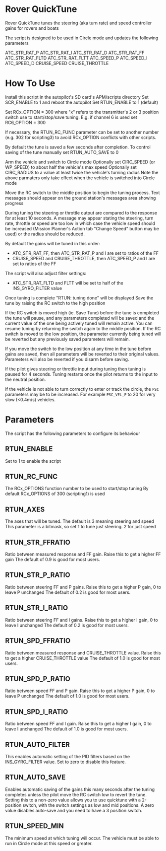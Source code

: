 # Rover QuickTune

Rover QuickTune tunes the steering (aka turn rate) and speed controller gains for rovers and boats

The script is designed to be used in Circle mode and updates the following parameters

ATC_STR_RAT_P
ATC_STR_RAT_I
ATC_STR_RAT_D
ATC_STR_RAT_FF
ATC_STR_RAT_FLTD
ATC_STR_RAT_FLTT
ATC_SPEED_P
ATC_SPEED_I
ATC_SPEED_D
CRUISE_SPEED
CRUISE_THROTTLE

# How To Use
Install this script in the autopilot's SD card's APM/scripts directory
Set SCR_ENABLE to 1 and reboot the autopilot
Set RTUN_ENABLE to 1 (default)

Set RCx_OPTION = 300 where "x" refers to the transmitter's 2 or 3 position switch
use to start/stop/save tuning.  E.g. if channel 6 is used set RC6_OPTION = 300

If necessary, the RTUN_RC_FUNC parameter can be set to another number (e.g. 302 for scripting3)
to avoid RCx_OPTION conflicts with other scripts.

By default the tune is saved a few seconds after completion.  To control saving of the tune manually set RTUN_AUTO_SAVE to 0

Arm the vehicle and switch to Circle mode
Optionally set CIRC_SPEED (or WP_SPEED) to about half the vehicle's max speed
Optionally set CIRC_RADIUS to a value at least twice the vehicle's turning radius
Note the above parmaters only take effect when the vehicle is switched into Circle mode

Move the RC switch to the middle position to begin the tuning process.
Text messages should appear on the ground station's messages area showing progress

During tuning the steering or throttle output are compared to the response for at least 10 seconds.
A message may appear stating the steering, turn rate, throttle or speed are too low in which case
the vehicle speed should be increased (Mission Planner's Action tab "Change Speed" button may be used)
or the radius should be reduced.

By default the gains will be tuned in this order:

- ATC_STR_RAT_FF, then ATC_STR_RAT_P and I are set to ratios of the FF
- CRUISE_SPEED and CRUISE_THROTTLE, then ATC_SPEED_P and I are set to ratios of the FF

The script will also adjust filter settings:

 - ATC_STR_RAT_FLTD and FLTT will be set to half of the INS_GYRO_FILTER value

Once tuning is complete "RTUN: tuning done" will be displayed
Save the tune by raising the RC switch to the high position

If the RC switch is moved high (ie. Save Tune) before the tune is completed the tune will pause, and any parameters completed will be saved and the current value of the one being actively tuned will remain active. You can resume tuning by returning the switch again to the middle position.  If the RC switch is moved to the low position, the parameter currently being tuned will be reverted but any previously saved parameters will remain.

If you move the switch to the low position at any time in the tune before gains are saved, then all parameters will be reverted to their original values. Parameters will also be reverted if you disarm before saving.

If the pilot gives steering or throttle input during tuning then tuning is paused for 4 seconds.  Tuning restarts once the pilot returns to the input to the neutral position.

If the vehicle is not able to turn correctly to enter or track the circle, the ``PSC`` parameters may be to be increased. For example ``PSC_VEL_P`` to 20 for very slow (<0.4m/s) vehicles.

# Parameters

The script has the following parameters to configure its behaviour

## RTUN_ENABLE

Set to 1 to enable the script

## RTUN_RC_FUNC

The RCx_OPTIONS function number to be used to start/stop tuning
By default RCx_OPTIONS of 300 (scripting1) is used

## RTUN_AXES

The axes that will be tuned. The default is 3 meaning steering and speed
This parameter is a bitmask, so set 1 to tune just steering.  2 for just speed

## RTUN_STR_FFRATIO

Ratio between measured response and FF gain. Raise this to get a higher FF gain
The default of 0.9 is good for most users.

## RTUN_STR_P_RATIO

Ratio between steering FF and P gains. Raise this to get a higher P gain, 0 to leave P unchanged
The default of 0.2 is good for most users.

## RTUN_STR_I_RATIO

Ratio between steering FF and I gains. Raise this to get a higher I gain, 0 to leave I unchanged
The default of 0.2 is good for most users.

## RTUN_SPD_FFRATIO

Ratio between measured response and CRUISE_THROTTLE value. Raise this to get a higher CRUISE_THROTTLE value
The default of 1.0 is good for most users.

## RTUN_SPD_P_RATIO

Ratio between speed FF and P gain. Raise this to get a higher P gain, 0 to leave P unchanged
The default of 1.0 is good for most users.

## RTUN_SPD_I_RATIO

Ratio between speed FF and I gain. Raise this to get a higher I gain, 0 to leave I unchanged
The default of 1.0 is good for most users.

## RTUN_AUTO_FILTER

This enables automatic setting of the PID filters based on the
INS_GYRO_FILTER value. Set to zero to disable this feature.

## RTUN_AUTO_SAVE

Enables automatic saving of the gains this many seconds after the tuning
completes unless the pilot move the RC switch low to revert the tune.
Setting this to a non-zero value allows you to use quicktune with a 2-position
switch, with the switch settings as low and mid positions. A zero
value disables auto-save and you need to have a 3 position switch.

## RTUN_SPEED_MIN

The minimum speed at which tuning will occur. The vehicle must be able to
run in Circle mode at this speed or greater.